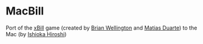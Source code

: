 # MacBill

Port of the [xBill](http://www.xbill.org) game (created by [Brian Wellington](bwelling@xbill.org) and [Matias Duarte](matias@hyperimage.com)) to the Mac (by [Ishioka Hiroshi](http://www.geocities.co.jp/SiliconValley-PaloAlto/8861/mac/#macbill/))
